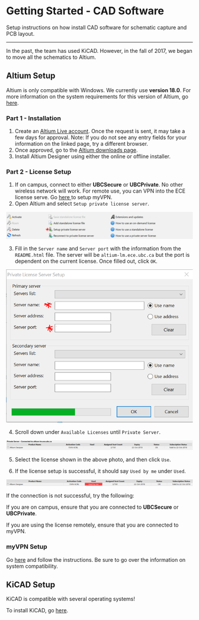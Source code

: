 # Getting Started - CAD Software

Setup instructions on how install CAD software for schematic capture and PCB layout.

---
In the past, the team has used KiCAD. However, in the fall of 2017, we began to move all the schematics to Altium. 

## Altium Setup
Altium is only compatible with Windows. We currently use **version 18.0**. For more information on the system requirements for this version of Altium, go [here](https://www.altium.com/documentation/altium-designer/altium-designer-system-requirements?version=18.0).

### Part 1 - Installation

1. Create an [Altium Live account](https://live.altium.com/#Join). Once the request is sent, it may take a few days for approval. Note: If you do not see any entry fields for your information on the linked page, try a different browser.
2. Once approved, go to the [Altium downloads page](https://www.altium.com/products/downloads).
3. Install Altium Designer using either the online or offline installer.


### Part 2 - License Setup

1. If on campus, connect to either **UBCSecure** or **UBCPrivate**. No other wireless network will work. For remote use, you can VPN into the ECE license serve. Go [here ](getting-started-cad-software-wip.md#myvpn-setup)to setup myVPN.
2. Open Altium and select `Setup private license server`.

![](../../.gitbook/assets/altium1.PNG)

3. Fill in the `Server name` and `Server port` with the information from the `README.html` file. The server will be `altium-lm.ece.ubc.ca` but the port is dependent on the current license. Once filled out, click `OK`.

![](../../.gitbook/assets/altium2.PNG)

4.    Scroll down under `Available Licenses` until `Private Server`.

![](../../.gitbook/assets/altium3.PNG)

5.   Select the license shown in the above photo, and then click `Use`.

6.    If the license setup is successful, it should say `Used by me` under `Used`.

![](../../.gitbook/assets/altium4.PNG)

If the connection is not successful, try the following:

If you are on campus, ensure that you are connected to **UBCSecure** or **UBCPrivate**. 

If you are using the license remotely, ensure that you are connected to myVPN. 

### myVPN Setup

Go [here](https://it.ubc.ca/services/email-voice-internet/myvpn/setup-documents) and follow the instructions. Be sure to go over the information on system compatibility.

## KiCAD Setup

KiCAD is compatible with several operating systems!

To install KiCAD, go [here](http://kicad-pcb.org/download/).
